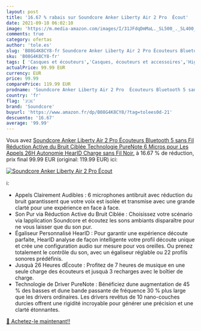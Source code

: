 ```yaml
---
layout: post
title: '16.67 % rabais sur Soundcore Anker Liberty Air 2 Pro  Écout'
date: 2021-09-10 06:02:10
image: 'https://m.media-amazon.com/images/I/31JFdqDmMaL._SL500_._SL400_.jpg'
comments: true
category: ofertas
author: 'tole.es'
slug: 'B08G4K8CY8-fr Soundcore Anker Liberty Air 2 Pro Écouteurs Bluetooth 5...'
sku: 'B08G4K8CY8-fr'
tags: [ 'Casques et écouteurs','Casques, écouteurs et accessoires','High-Tech','soundcore', ]
actualPrice: 99.99 EUR
currency: EUR
price: 99.99
comparePrice: 119.99 EUR
prodname: 'Soundcore Anker Liberty Air 2 Pro  Écouteurs Bluetooth 5 sans Fil  Réduction Active du Bruit Ciblée  Technologie PureNote  6 Micros pour Les Appels  26H Autonomie  HearID  Charge sans Fil  Noir.'
country: 'fr'
flag: '🇫🇷'
brand: 'Soundcore'
buyurl: 'https://www.amazon.fr/dp/B08G4K8CY8/?tag=tolees0d-21'
descuento: '16.67'
average: '99.99'
---
```


Vous avez [Soundcore Anker Liberty Air 2 Pro  Écouteurs Bluetooth 5 sans Fil  Réduction Active du Bruit Ciblée  Technologie PureNote  6 Micros pour Les Appels  26H Autonomie  HearID  Charge sans Fil  Noir.](https://www.amazon.fr/dp/B08G4K8CY8/?tag=tolees0d-21)  à  16.67 % de réduction, prix final  99.99 EUR (original: 119.99 EUR) ici:

[![Soundcore Anker Liberty Air 2 Pro  Écout](https://m.media-amazon.com/images/I/31JFdqDmMaL._SL500_._SL400_.jpg)](https://www.amazon.fr/dp/B08G4K8CY8/?tag=tolees0d-21)

ℹ️:

- Appels Clairement Audibles : 6 microphones antibruit avec réduction du bruit garantissent que votre voix est isolée et transmise avec une grande clarté pour une expérience en face à face.
- Son Pur via Réduction Active du Bruit Ciblée : Choisissez votre scénario via lapplication Soundcore et écoutez les sons ambiants disparaître pour ne vous laisser que du son pur.
- Égaliseur Personnalisé HearID : Pour garantir une expérience découte parfaite, HearID analyse de façon intelligente votre profil découte unique et crée une configuration audio sur mesure pour vos oreilles. Ou prenez totalement le contrôle du son, avec un égaliseur réglable ou 22 profils sonores prédéfinis.
- Jusquà 26 Heures dÉcoute : Profitez de 7 heures de musique en une seule charge des écouteurs et jusquà 3 recharges avec le boîtier de charge.
- Technologie de Driver PureNote : Bénéficiez dune augmentation de 45 % des basses et dune bande passante de fréquence 30 % plus large que les drivers ordinaires. Les drivers revêtus de 10 nano-couches durcies offrent une rigidité incroyable pour générer une précision et une clarté étonnantes.

[🛒 Achetez-le maintenant!!](https://www.amazon.fr/dp/B08G4K8CY8/?tag=tolees0d-21)
